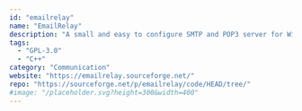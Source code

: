 ```yaml
---
id: "emailrelay"
name: "EmailRelay"
description: "A small and easy to configure SMTP and POP3 server for Windows and Linux."
tags:
  - "GPL-3.0"
  - "C++"
category: "Communication"
website: "https://emailrelay.sourceforge.net/"
repo: "https://sourceforge.net/p/emailrelay/code/HEAD/tree/"
#image: "/placeholder.svg?height=300&width=400"
---
```


